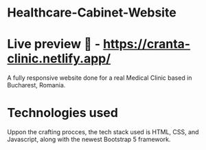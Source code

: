 # Healthcare-Cabinet-Website

# Live preview 🚀 - https://cranta-clinic.netlify.app/

A fully responsive website done for a real Medical Clinic based in Bucharest, Romania.

# Technologies used

Uppon the crafting procces, the tech stack used is HTML, CSS, and Javascript, along with the newest Bootstrap 5 framework.
